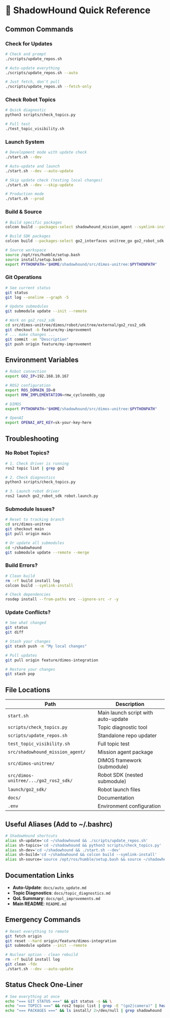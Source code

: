 # 🚀 ShadowHound Quick Reference

## Common Commands

### Check for Updates
```bash
# Check and prompt
./scripts/update_repos.sh

# Auto-update everything
./scripts/update_repos.sh --auto

# Just fetch, don't pull
./scripts/update_repos.sh --fetch-only
```

### Check Robot Topics
```bash
# Quick diagnostic
python3 scripts/check_topics.py

# Full test
./test_topic_visibility.sh
```

### Launch System
```bash
# Development mode with update check
./start.sh --dev

# Auto-update and launch
./start.sh --dev --auto-update

# Skip update check (testing local changes)
./start.sh --dev --skip-update

# Production mode
./start.sh --prod
```

### Build & Source
```bash
# Build specific packages
colcon build --packages-select shadowhound_mission_agent --symlink-install

# Build SDK packages
colcon build --packages-select go2_interfaces unitree_go go2_robot_sdk --symlink-install

# Source workspace
source /opt/ros/humble/setup.bash
source install/setup.bash
export PYTHONPATH="$HOME/shadowhound/src/dimos-unitree:$PYTHONPATH"
```

### Git Operations
```bash
# See current status
git status
git log --oneline --graph -5

# Update submodules
git submodule update --init --remote

# Work on go2_ros2_sdk
cd src/dimos-unitree/dimos/robot/unitree/external/go2_ros2_sdk
git checkout -b feature/my-improvement
# ... make changes ...
git commit -am "Description"
git push origin feature/my-improvement
```

## Environment Variables

```bash
# Robot connection
export GO2_IP=192.168.10.167

# ROS2 configuration  
export ROS_DOMAIN_ID=0
export RMW_IMPLEMENTATION=rmw_cyclonedds_cpp

# DIMOS
export PYTHONPATH="$HOME/shadowhound/src/dimos-unitree:$PYTHONPATH"

# OpenAI
export OPENAI_API_KEY=sk-your-key-here
```

## Troubleshooting

### No Robot Topics?
```bash
# 1. Check driver is running
ros2 topic list | grep go2

# 2. Check diagnostics
python3 scripts/check_topics.py

# 3. Launch robot driver
ros2 launch go2_robot_sdk robot.launch.py
```

### Submodule Issues?
```bash
# Reset to tracking branch
cd src/dimos-unitree
git checkout main
git pull origin main

# Or update all submodules
cd ~/shadowhound
git submodule update --remote --merge
```

### Build Errors?
```bash
# Clean build
rm -rf build install log
colcon build --symlink-install

# Check dependencies
rosdep install --from-paths src --ignore-src -r -y
```

### Update Conflicts?
```bash
# See what changed
git status
git diff

# Stash your changes
git stash push -m "My local changes"

# Pull updates
git pull origin feature/dimos-integration

# Restore your changes
git stash pop
```

## File Locations

| Path | Description |
|------|-------------|
| `start.sh` | Main launch script with auto-update |
| `scripts/check_topics.py` | Topic diagnostic tool |
| `scripts/update_repos.sh` | Standalone repo updater |
| `test_topic_visibility.sh` | Full topic test |
| `src/shadowhound_mission_agent/` | Mission agent package |
| `src/dimos-unitree/` | DIMOS framework (submodule) |
| `src/dimos-unitree/.../go2_ros2_sdk/` | Robot SDK (nested submodule) |
| `launch/go2_sdk/` | Robot launch files |
| `docs/` | Documentation |
| `.env` | Environment configuration |

## Useful Aliases (Add to ~/.bashrc)

```bash
# ShadowHound shortcuts
alias sh-update='cd ~/shadowhound && ./scripts/update_repos.sh'
alias sh-topics='cd ~/shadowhound && python3 scripts/check_topics.py'
alias sh-dev='cd ~/shadowhound && ./start.sh --dev'
alias sh-build='cd ~/shadowhound && colcon build --symlink-install'
alias sh-source='source /opt/ros/humble/setup.bash && source ~/shadowhound/install/setup.bash && export PYTHONPATH="$HOME/shadowhound/src/dimos-unitree:$PYTHONPATH"'
```

## Documentation Links

- **Auto-Update**: `docs/auto_update.md`
- **Topic Diagnostics**: `docs/topic_diagnostics.md`
- **QoL Summary**: `docs/qol_improvements.md`
- **Main README**: `README.md`

## Emergency Commands

```bash
# Reset everything to remote
git fetch origin
git reset --hard origin/feature/dimos-integration
git submodule update --init --remote

# Nuclear option - clean rebuild
rm -rf build install log
git clean -fdx
./start.sh --dev --auto-update
```

## Status Check One-Liner

```bash
# See everything at once
echo "=== GIT STATUS ===" && git status -s && \
echo "=== TOPICS ===" && ros2 topic list | grep -E "(go2|camera)" | head -5 && \
echo "=== PACKAGES ===" && ls install/ 2>/dev/null | grep shadowhound || echo "Not built"
```
